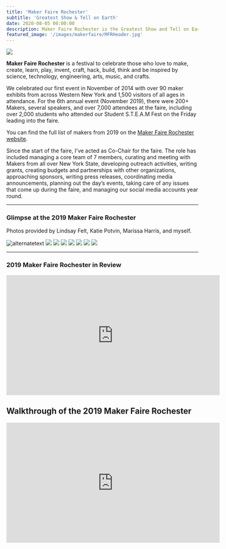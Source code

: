 ```yaml
---
title: 'Maker Faire Rochester'
subtitle: 'Greatest Show & Tell on Earth'
date: 2020-08-05 00:00:00
description: Maker Faire Rochester is the Greatest Show and Tell on Earth
featured_image: '/images/makerfaire/MFRHeader.jpg'
---
```

![](/images/makerfaire/MFRHeader.jpg)

**Maker Faire Rochester** is a festival to celebrate those who love to make, create, learn, play, invent, craft, hack, build, think and be inspired by science, technology, engineering, arts, music, and crafts.

We celebrated our first event in November of 2014 with over 90 maker exhibits from across Western New York and 1,500 visitors of all ages in attendance. For the 6th annual event (November 2019), there were 200+ Makers, several speakers, and over 7,000 attendees at the faire, including over 2,000 students who attended our Student S.T.E.A.M Fest on the Friday leading into the faire.

You can find the full list of makers from 2019 on the [Maker Faire Rochester website](https://rochester.makerfaire.com/makers-exhibits-2/).

Since the start of the faire, I've acted as Co-Chair for the faire. The role has included managing a core team of 7 members, curating and meeting with Makers from all over New York State, developing outreach activities, writing grants, creating budgets and partnerships with other organizations, approaching sponsors, writing press releases, coordinating media announcements, planning out the day’s events, taking care of any issues that come up during the faire, and managing our social media accounts year round. 

---

### Glimpse at the 2019 Maker Faire Rochester

Photos provided by Lindsay Felt, Katie Potvin, Marissa Harris, and myself.

<div class="gallery" data-columns="3">
	<img src="/images/makerfaire/IMG_5152.jpg" alt="alternatetext">
	<img src="/images/makerfaire/IMG_5221.jpg">
	<img src="/images/makerfaire/IMG_5256.jpg">
	<img src="/images/makerfaire/IMG_8979.jpg">
	<img src="/images/makerfaire/IMG_8988.jpg">
	<img src="/images/makerfaire/RochesterMakerFaire2019-939.jpg">
	<img src="/images/makerfaire/RochesterMakerFaire2019-1093.jpg">
	<img src="/images/makerfaire/IMG_5142.jpg">
</div>
	

---

### 2019 Maker Faire Rochester in Review


<iframe width="560" height="315" src="https://www.youtube.com/embed/sjDJ1ZwGpq4" frameborder="0" allow="accelerometer; autoplay; encrypted-media; gyroscope; picture-in-picture" allowfullscreen></iframe>

## Walkthrough of the 2019 Maker Faire Rochester

<iframe width="560" height="315" src="https://www.youtube.com/embed/bu_iTAEfIO4" frameborder="0" allow="accelerometer; autoplay; encrypted-media; gyroscope; picture-in-picture" allowfullscreen></iframe>